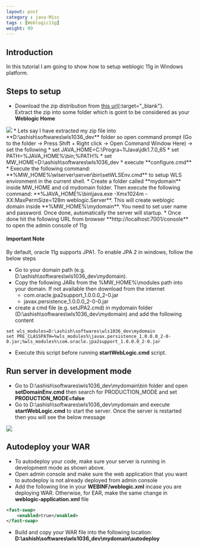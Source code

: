 ```yaml
---
layout: post
category : java-Misc
tags : [Weblogic11g]
weight: 99
---
```


## Introduction

In this tutorial I am going to show how to setup weblogic 11g in Windows platform.

## Steps to setup


 * Download the zip distribution from [this url](http://www.oracle.com/technetwork/middleware/ias/downloads/wls-main-097127.html){:target="_blank"}.  
Extract the zip into some folder which is goint to be considered as your **Weblogic Home**
<img src="https://cloud.githubusercontent.com/assets/11231867/8182282/91de0fe4-144b-11e5-8108-65a72f7147a9.png"/>
 * Lets say I have extracted my zip file into **D:\ashish\softwares\wls1036_dev** folder so open command prompt (Go to the folder -> Press Shift + Right click -> Open Command Window Here) -> set the following 
   * set JAVA_HOME=C:\Progra~1\Java\jdk1.7.0_65
   * set PATH=%JAVA_HOME%\bin;%PATH%
   * set MW_HOME=D:\ashish\softwares\wls1036_dev
   * execute **configure.cmd**
 * Execute the following command: **%MW_HOME%\wlserver\server\bin\setWLSEnv.cmd** to setup WLS environment in the current shell. 
 * Create a folder called **mydomain** inside MW_HOME and cd mydomain folder. Then execute the following command: **%JAVA_HOME%\bin\java.exe -Xmx1024m -XX:MaxPermSize=128m weblogic.Server**. This will create weblogic domain inside **%MW_HOME%\mydomain**. You need to set user name and password. Once done, automatically the server will startup.
 * Once done hit the following URL from browser **http://localhost:7001/console** to open the admin console of 11g

#### Important Note

By default, oracle 11g supports JPA1. To enable JPA 2 in windows, follow the below steps


 * Go to your domain path (e.g. D:\ashish\softwares\wls1036_dev\mydomain).
 * Copy the following JARs from the %MW_HOME%\modules path into your domain. If not available then download from the internet
    * com.oracle.jpa2support_1.0.0.0_2-0.jar
    * javax.persistence_1.0.0.0_2-0-0.jar
 * create a cmd file (e.g. setJPA2.cmd) in mydomain folder (D:\ashish\softwares\wls1036_dev\mydomain) and add the following content

```
set wls_modules=D:\ashish\softwares\wls1036_dev\mydomain
set PRE_CLASSPATH=%wls_modules%\javax.persistence_1.0.0.0_2-0-0.jar;%wls_modules%\com.oracle.jpa2support_1.0.0.0_2-0.jar
```
 
 * Execute this script before running **startWebLogic.cmd** script.

## Run server in development mode


* Go to D:\ashish\softwares\wls1036_dev\mydomain\bin folder and open **setDomainEnv.cmd** then search for PRODUCTION_MODE and set **PRODUCTION_MODE=false**
* Go to D:\ashish\softwares\wls1036_dev\mydomain and execute **startWebLogic.cmd** to start the server. Once the server is restarted then you will see the below message
<img src="https://cloud.githubusercontent.com/assets/11231867/8323992/1e416a4e-1a69-11e5-9b1f-b3f63ed280a0.png"/>

## Autodeploy your WAR


* To autodeploy your code, make sure your server is running in development mode as shown above.
* Open admin console and make sure the web application that you want to autodeploy is not already deployed from admin console
* Add the following line in your **WEBINF/weblogic.xml** incase you are deploying WAR. Otherwise, for EAR, make the same change in **weblogic-application.xml** file

```xml
<fast-swap>
	<enabled>true</enabled>
</fast-swap>
```


* Build and copy your WAR file into the following location: **D:\ashish\softwares\wls1036_dev\mydomain\autodeploy**
